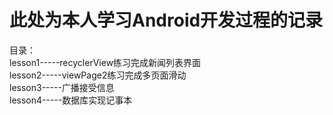 # 此处为本人学习Android开发过程的记录
目录：<br>
lesson1-----recyclerView练习完成新闻列表界面<br>
lesson2-----viewPage2练习完成多页面滑动<br>
lesson3-----广播接受信息<br>
lesson4-----数据库实现记事本<br>
